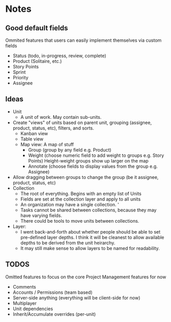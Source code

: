 # Notes

## Good default fields

Ommited features that users can easily implement themselves via custom fields

- Status (todo, in-progress, review, complete)
- Product (Solitaire, etc.)
- Story Points
- Sprint
- Priority
- Assignee

## Ideas

- Unit
  - A unit of work. May contain sub-units. 
- Create "views" of units based on parent unit, grouping (assignee, product, status, etc), filters, and sorts.
  - Kanban view
  - Table view
  - Map view: A map of stuff
    - Group (group by any field e.g. Product)
    - Weight (choose numeric field to add weight to groups e.g. Story Points) Height-weight groups show up larger on the map
    - Annotate (choose fields to display values from the group e.g. Assignee)
- Allow dragging between groups to change the group (be it assignee, product, status, etc)
- Collection
  - The root of everything. Begins with an empty list of Units
  - Fields are set at the collection layer and apply to all units
  - An organization may have a single collection. '
  - Tasks cannot be shared between collections, because they may have varying fields.
  - There could be tools to move units between collections.
- Layer:
  - I went back-and-forth about whether people should be able to set pre-defined layer depths. I think it will be cleanest to allow available depths to be derived from the unit heirarchy.
  - It may still make sense to allow layers to be named for readability.

## TODOS

Omitted features to focus on the core Project Management features for now

- Comments
- Accounts / Permissions (team based)
- Server-side anything (everything will be client-side for now)
- Multiplayer
- Unit dependencies
- Inherit/Accumulate overrides (per-unit)